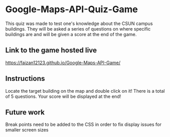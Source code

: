 # Google-Maps-API-Quiz-Game
This quiz was made to test one's knowledge about the CSUN campus buildings. They will be asked a series of questions on where specific buildings are and will be given a score at the end of the game.


## Link to the game hosted live
https://faizan12123.github.io/Google-Maps-API-Game/


## Instructions

Locate the target building on the map and double click on it! There is a total of 5 questions. Your score will be displayed at the end!

## Future work

Break points need to be added to the CSS in order to fix display issues for smaller screen sizes
